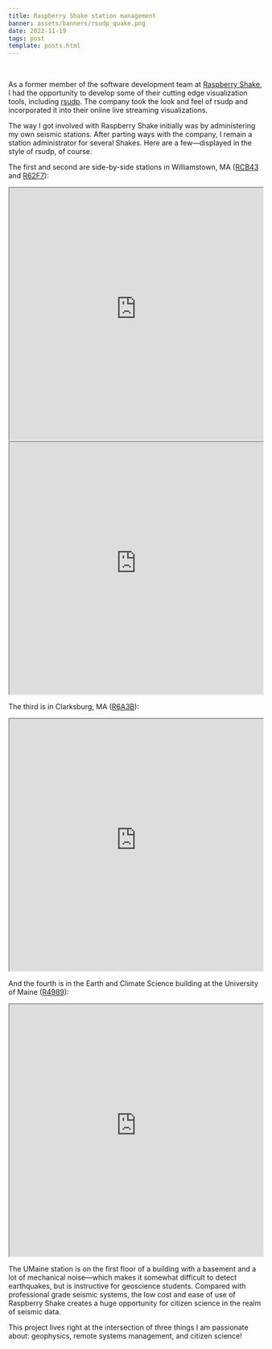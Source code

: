 ```yaml
---
title: Raspberry Shake station management
banner: assets/banners/rsudp_quake.png
date: 2022-11-19
tags: post
template: posts.html
---
```

<br>

As a former member of the software development team at [Raspberry Shake](https://raspberryshake.org), I had the opportunity to develop some of their cutting edge visualization tools, including [rsudp](https://github.com/raspishake/rsudp). The company took the look and feel of rsudp and incorporated it into their online live streaming visualizations.

The way I got involved with Raspberry Shake initially was by administering my own seismic stations. After parting ways with the company, I remain a station administrator for several Shakes. Here are a few—displayed in the style of rsudp, of course.

The first and second are side-by-side stations in Williamstown, MA ([RCB43](https://stationview.raspberryshake.org/#/?net=AM&sta=RCB43&lat=42.69416&lon=-73.19853&zoom=9.939) and [R62F7](https://stationview.raspberryshake.org/#/?net=AM&sta=R62F7&lat=42.69416&lon=-73.19853&zoom=9.939)):

<iframe width="100%" height="500" src="https://dataview.raspberryshake.org/#/embed/AM/RCB43/00/EHZ"></iframe>

<iframe width="100%" height="500" src="https://dataview.raspberryshake.org/#/embed/AM/R62F7/00/EHZ"></iframe>

The third is in Clarksburg, MA ([R6A3B](https://stationview.raspberryshake.org/#/?lat=42.71626&lon=-73.07107&zoom=9.939&net=AM&sta=R6A3B)):

<iframe width="100%" height="500" src="https://dataview.raspberryshake.org/#/embed/AM/R6A3B/00/EHZ"></iframe>

And the fourth is in the Earth and Climate Science building at the University of Maine ([R4989](https://stationview.raspberryshake.org/#/?lat=44.88652&lon=-68.66711&zoom=9.939&net=AM&sta=R4989)):

<iframe width="100%" height="500" src="https://dataview.raspberryshake.org/#/embed/AM/R4989/00/SHZ"></iframe>

The UMaine station is on the first floor of a building with a basement and a lot of mechanical noise—which makes it somewhat difficult to detect earthquakes, but is instructive for geoscience students. Compared with professional grade seismic systems, the low cost and ease of use of Raspberry Shake creates a huge opportunity for citizen science in the realm of seismic data.

This project lives right at the intersection of three things I am passionate about: geophysics, remote systems management, and citizen science!
